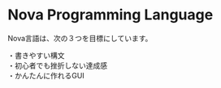 # Nova Programming Language
Nova言語は、次の３つを目標にしています。  
  
・書きやすい構文  
・初心者でも挫折しない達成感  
・かんたんに作れるGUI  
  
